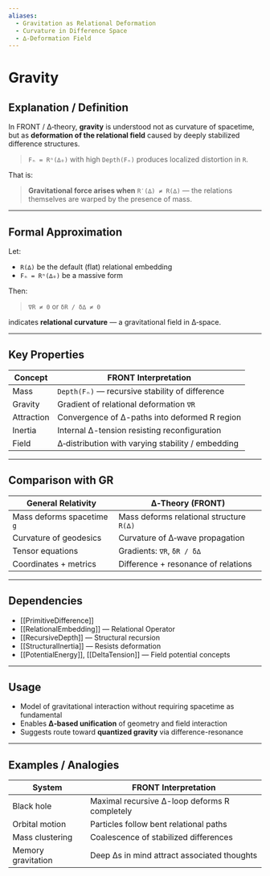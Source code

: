 ```yaml
---
aliases:
  - Gravitation as Relational Deformation
  - Curvature in Difference Space
  - ∆‑Deformation Field
---
```


# Gravity

## Explanation / Definition

In FRONT / ∆‑theory, **gravity** is understood not as curvature of spacetime, but as **deformation of the relational field** caused by deeply stabilized difference structures.

> `Fₙ = Rⁿ(∆₀)` with high `Depth(Fₙ)` produces localized distortion in `R`.

That is:

> **Gravitational force arises when** `R′(∆) ≠ R(∆)` — the relations themselves are warped by the presence of mass.

---

## Formal Approximation

Let:

* `R(∆)` be the default (flat) relational embedding
* `Fₙ = Rⁿ(∆₀)` be a massive form

Then:

> `∇R ≠ 0`
> or
> `δR / δ∆ ≠ 0`

indicates **relational curvature** — a gravitational field in ∆‑space.

---

## Key Properties

| Concept    | FRONT Interpretation                              |
| ---------- | ------------------------------------------------- |
| Mass       | `Depth(Fₙ)` — recursive stability of difference   |
| Gravity    | Gradient of relational deformation `∇R`           |
| Attraction | Convergence of ∆-paths into deformed R region     |
| Inertia    | Internal ∆-tension resisting reconfiguration      |
| Field      | ∆‑distribution with varying stability / embedding |

---

## Comparison with GR

| General Relativity         | ∆‑Theory (FRONT)                         |
| -------------------------- | ---------------------------------------- |
| Mass deforms spacetime `g` | Mass deforms relational structure `R(∆)` |
| Curvature of geodesics     | Curvature of ∆‑wave propagation          |
| Tensor equations           | Gradients: `∇R`, `δR / δ∆`               |
| Coordinates + metrics      | Difference + resonance of relations      |

---

## Dependencies

* [[PrimitiveDifference]]
* [[RelationalEmbedding]] — Relational Operator
* [[RecursiveDepth]] — Structural recursion
* [[StructuralInertia]] — Resists deformation
* [[PotentialEnergy]], [[DeltaTension]] — Field potential concepts

---

## Usage

* Model of gravitational interaction without requiring spacetime as fundamental
* Enables **∆‑based unification** of geometry and field interaction
* Suggests route toward **quantized gravity** via difference-resonance

---

## Examples / Analogies

| System             | FRONT Interpretation                          |
| ------------------ | --------------------------------------------- |
| Black hole         | Maximal recursive ∆-loop deforms R completely |
| Orbital motion     | Particles follow bent relational paths        |
| Mass clustering    | Coalescence of stabilized differences         |
| Memory gravitation | Deep ∆s in mind attract associated thoughts   |

